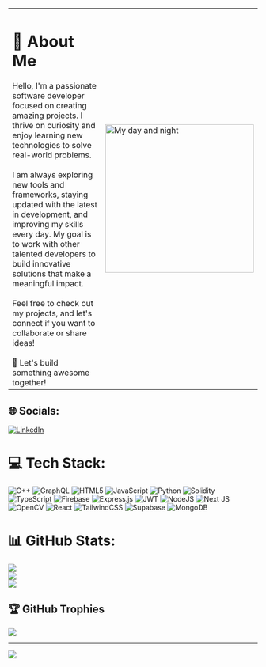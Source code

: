 
<table>
  <tr>
    <td>
      <h1>💫 About Me</h1>
      Hello, I'm a passionate software developer focused on creating amazing projects. I thrive on curiosity and enjoy learning new technologies to solve real-world problems.<br><br>
      I am always exploring new tools and frameworks, staying updated with the latest in development, and improving my skills every day. My goal is to work with other talented developers to build innovative solutions that make a meaningful impact.<br><br>
      Feel free to check out my projects, and let's connect if you want to collaborate or share ideas!<br><br>
      🚀 Let's build something awesome together!
    </td>
    <td>
      <img src="https://github.com/AkshaySingh2005/AkshaySingh2005/blob/main/235224431-e8c8c12e-6826-47f1-89fb-2ddad83b3abf.gif" width="300" alt="My day and night">
    </td>
  </tr>
</table>



## 🌐 Socials:
[![LinkedIn](https://img.shields.io/badge/LinkedIn-%230077B5.svg?logo=linkedin&logoColor=white)](https://linkedin.com/in/www.linkedin.com/in/akshay-singh-7b610828b) 

# 💻 Tech Stack:
![C++](https://img.shields.io/badge/c++-%2300599C.svg?style=for-the-badge&logo=c%2B%2B&logoColor=white) ![GraphQL](https://img.shields.io/badge/-GraphQL-E10098?style=for-the-badge&logo=graphql&logoColor=white) ![HTML5](https://img.shields.io/badge/html5-%23E34F26.svg?style=for-the-badge&logo=html5&logoColor=white) ![JavaScript](https://img.shields.io/badge/javascript-%23323330.svg?style=for-the-badge&logo=javascript&logoColor=%23F7DF1E) ![Python](https://img.shields.io/badge/python-3670A0?style=for-the-badge&logo=python&logoColor=ffdd54) ![Solidity](https://img.shields.io/badge/Solidity-%23363636.svg?style=for-the-badge&logo=solidity&logoColor=white) ![TypeScript](https://img.shields.io/badge/typescript-%23007ACC.svg?style=for-the-badge&logo=typescript&logoColor=white) ![Firebase](https://img.shields.io/badge/firebase-%23039BE5.svg?style=for-the-badge&logo=firebase) ![Express.js](https://img.shields.io/badge/express.js-%23404d59.svg?style=for-the-badge&logo=express&logoColor=%2361DAFB) ![JWT](https://img.shields.io/badge/JWT-black?style=for-the-badge&logo=JSON%20web%20tokens) ![NodeJS](https://img.shields.io/badge/node.js-6DA55F?style=for-the-badge&logo=node.js&logoColor=white) ![Next JS](https://img.shields.io/badge/Next-black?style=for-the-badge&logo=next.js&logoColor=white) ![OpenCV](https://img.shields.io/badge/opencv-%23white.svg?style=for-the-badge&logo=opencv&logoColor=white) ![React](https://img.shields.io/badge/react-%2320232a.svg?style=for-the-badge&logo=react&logoColor=%2361DAFB) ![TailwindCSS](https://img.shields.io/badge/tailwindcss-%2338B2AC.svg?style=for-the-badge&logo=tailwind-css&logoColor=white) ![Supabase](https://img.shields.io/badge/Supabase-3ECF8E?style=for-the-badge&logo=supabase&logoColor=white) ![MongoDB](https://img.shields.io/badge/MongoDB-%234ea94b.svg?style=for-the-badge&logo=mongodb&logoColor=white)
# 📊 GitHub Stats:
![](https://github-readme-stats.vercel.app/api?username=AkshaySingh2005&theme=dark&hide_border=false&include_all_commits=false&count_private=false)<br/>
![](https://github-readme-streak-stats.herokuapp.com/?user=AkshaySingh2005&theme=dark&hide_border=false)<br/>
![](https://github-readme-stats.vercel.app/api/top-langs/?username=AkshaySingh2005&theme=dark&hide_border=false&include_all_commits=false&count_private=false&layout=compact)

## 🏆 GitHub Trophies
![](https://github-profile-trophy.vercel.app/?username=AkshaySingh2005&theme=radical&no-frame=false&no-bg=false&margin-w=4)

---
[![](https://visitcount.itsvg.in/api?id=AkshaySingh2005&icon=0&color=0)](https://visitcount.itsvg.in)

<!-- Proudly created with GPRM ( https://gprm.itsvg.in ) -->
